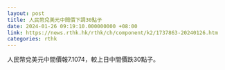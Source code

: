 ```yaml
---
layout: post
title: 人民幣兌美元中間價下調30點子
date: 2024-01-26 09:19:10.000000000 +08:00
link: https://news.rthk.hk/rthk/ch/component/k2/1737863-20240126.htm
categories: rthk
---
```


人民幣兌美元中間價報7.1074，較上日中間價跌30點子。
